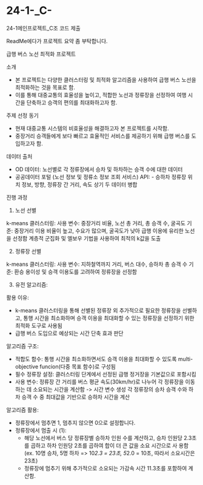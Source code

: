 # 24-1-_C-
24-1메인프로젝트_C조 코드 제출

ReadMe에다가 프로젝트 요약 좀 부탁합니다.

급행 버스 노선 최적화 프로젝트

소개
- 본 프로젝트는 다양한 클러스터링 및 최적화 알고리즘을 사용하여 급행 버스 노선을 최적화하는 것을 목표로 함.
- 이를 통해 대중교통의 효율성을 높이고, 적합한 노선과 정류장을 선정하여 여행 시간을 단축하고 승객의 편의를 최대화하고자 함.

주제 선정 동기
- 현재 대중교통 시스템의 비효율성을 해결하고자 본 프로젝트를 시작함.
- 중장거리 승객들에게 보다 빠르고 효율적인 서비스를 제공하기 위해 급행 버스를 도입하고자 함.

데이터 출처
- OD 데이터: 노선별로 각 정류장에서 승차 및 하차하는 승객 수에 대한 데이터 
- 공공데이터 포털 (노선 정보 및 정류소 정보 조회 서비스) API: -	승하차 정류장 위치 정보, 방향, 정류장 간 거리, 속도
상기 두 데이터 병합

진행 과정

1) 노선 선별

k-means 클러스터링:
사용 변수: 중장거리 비율, 노선 총 거리, 총 승객 수, 굴곡도
기준: 중장거리 이용 비율이 높고, 수요가 많으며, 굴곡도가 낮아 급행 이용에 유리한 노선을 선정함
계층적 군집화 및 엘보우 기법을 사용하여 최적의 k값을 도출

2) 정류장 선별

k-means 클러스터링:
사용 변수: 지하철역까지 거리, 버스 대수, 승하차 총 승객 수
기준: 환승 용이성 및 승객 이용도를 고려하여 정류장을 선정함

3) 유전 알고리즘:

활용 이유: 
- k-means 클러스터링을 통해 선별된 정류장 외 추가적으로 필요한 정류장을 선별하고, 통행 시간을 최소화하며 승객 이용을 최대화할 수 있는 정류장을 선정하기 위한 최적화 도구로 사용됨
- 급행 버스 도입으로 예상되는 시간 단축 효과 판단
  
알고리즘 구조:
- 적합도 함수: 통행 시간을 최소화하면서도 승객 이용을 최대화할 수 있도록 multi-objective funcion(다중 목표 함수)로 구성됨
- 필수 정류장 설정: 클러스터링 단계에서 선정된 급행 정거장을 기본값으로 포함시킴
- 사용 변수:
    정류장 간 거리를 버스 평균 속도(30km/hr)로 나누어 각 정류장을 이동하는 데 소요되는 시간을 계산함 -> 시간 변수 생성
    각 정류장의 승차 승객 수와 하차 승객 수 중 최대값을 기반으로 승하차 시간을 계산

알고리즘 활용:
- 정류장에서 멈추면 1, 멈추지 않으면 0으로 설정합니다.
- 정류장에서 멈출 시 (1):
  - 해당 노선에서 버스 당 정류장별 승하차 인원 수를 계산하고, 승차 인원당 2.3초를 곱하고 하차 인원당 2초를 곱하여 합이 더 큰 값을 소요 시간으로 사     용함 (ex. 10명 승차, 5명 하차 => 10*2.3 = 23초, 5*2.0 = 10초, 따라서 소요시간은 23초)
  - 정류장에 멈추기 위해 추가적으로 소요되는 가감속 시간 11.3초를 포함하여 계산함.
